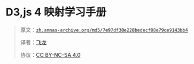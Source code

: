 # D3,js 4 映射学习手册

> 原文：[`zh.annas-archive.org/md5/7e97df38e228bedecf88e79ce9143bb4`](https://zh.annas-archive.org/md5/7e97df38e228bedecf88e79ce9143bb4)
> 
> 译者：[飞龙](https://github.com/wizardforcel)
> 
> 协议：[CC BY-NC-SA 4.0](http://creativecommons.org/licenses/by-nc-sa/4.0/)
